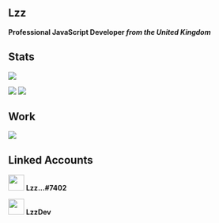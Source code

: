## Lzz
**Professional JavaScript Developer _from the **United Kingdom**_**

<!-- <br /> -->

## Stats
![](https://komarev.com/ghpvc/?username=LzzDev&color=blueviolet)

![](https://github-readme-stats.vercel.app/api?username=LzzDev&show_icons=true&hide=contribs,prs&theme=dark)
![](https://github-readme-stats.vercel.app/api/top-langs/?username=LzzDev&layout=compact&theme=dark)

<!-- <br /> -->

## Work
[![](https://images.discordapp.net/avatars/738549774931984466/70b9e193d31072e60c19d716ba49413d.png?size=64)](https://top.gg/bot/738549774931984466)

<!-- <br /> -->

## Linked Accounts
<img height="32" width="32" src="https://cdn.jsdelivr.net/npm/simple-icons@v5/icons/discord.svg" /> **Lzz...#7402**

<img height="32" width="32" src="https://cdn.jsdelivr.net/npm/simple-icons@v5/icons/github.svg" /> **LzzDev**
